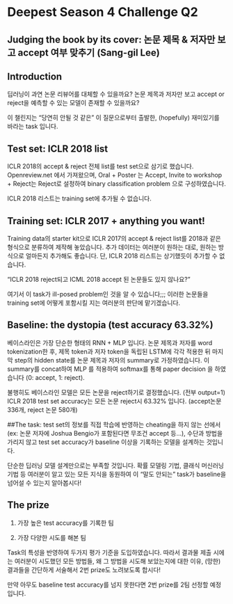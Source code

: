 # Deepest Season 4 Challenge Q2
## Judging the book by its cover: 논문 제목 & 저자만 보고 accept 여부 맞추기 (Sang-gil Lee)

## Introduction
딥러닝이 과연 논문 리뷰어를 대체할 수 있을까요? 논문 제목과 저자만 보고 accept or reject을 예측할 수 있는 모델이 존재할 수 있을까요?

이 챌린지는 “당연히 안될 것 같은” 이 질문으로부터 출발한, (hopefully) 재미있기를 바라는 task 입니다.

## Test set: ICLR 2018 list
ICLR 2018의 accept & reject 전체 list를 test set으로 삼기로 했습니다. Openreview.net 에서 가져왔으며, Oral + Poster 는 Accept, Invite to workshop + Reject는 Reject로 설정하여 binary classification problem 으로 구성하였습니다.

ICLR 2018 리스트는 training set에 추가될 수 없습니다.

## Training set: ICLR 2017 + anything you want!
Training data의 starter kit으로 ICLR 2017의 accept & reject list를 2018과 같은 형식으로 분류하여 제작해 놓았습니다. 추가 데이터는 여러분이 원하는 대로, 원하는 방식으로 얼마든지 추가해도 좋습니다. 단, ICLR 2018 리스트는 상기했듯이 추가할 수 없습니다.

“ICLR 2018 reject되고 ICML 2018 accept 된 논문들도 있지 않나요?”

여기서 이 task가 ill-posed problem인 것을 알 수 있습니다;;; 이러한 논문들을 training set에 어떻게 포함시킬 지는 여러분의 판단에 맡기겠습니다.

## Baseline: the dystopia (test accuracy 63.32%)
베이스라인은 가장 단순한 형태의 RNN + MLP 입니다. 논문 제목과 저자를 word tokenization한 후, 제목 token과 저자 token을 독립된 LSTM에 각각 적용한 뒤 마지막 step의 hidden state를 논문 제목과 저자의 summary로 가정하였습니다. 이 summary를 concat하여 MLP 를 적용하여 softmax를 통해 paper decision 을 하였습니다 (0: accept, 1: reject).

불행히도 베이스라인 모델은 모든 논문을 reject하기로 결정했습니다. (전부 output=1) ICLR 2018 test set accuracy는 모든 논문 reject시 63.32% 입니다. (accept논문 336개, reject 논문 580개)

##The task: test set의 정보를 직접 학습에 반영하는 cheating을 하지 않는 선에서 (ex: 논문 저자에 Joshua Bengio가 포함된다면 무조건 accept 등…), 수단과 방법을 가리지 않고 test set accuracy가 baseline 이상을 기록하는 모델을 설계하는 것입니다.

단순한 딥러닝 모델 설계만으로는 부족할 것입니다. 확률 모델링 기법, 클래식 머신러닝 기법 등 여러분이 알고 있는 모든 지식을 동원하여 이 “말도 안되는” task가 baseline을 넘어설 수 있는지 알아봅시다!

## The prize

1. 가장 높은 test accuracy를 기록한 팀

2. 가장 다양한 시도를 해본 팀

Task의 특성을 반영하여 두가지 평가 기준을 도입하였습니다. 따라서 결과물 제출 시에는 여러분이 시도했던 모든 방법들, 왜 그 방법을 시도해 보았는지에 대한 이유, (망한) 결과들을 간단하게 서술해서 2번 prize도 노려보도록 합시다!

만약 아무도 baseline test accuracy를 넘지 못한다면 2번 prize를 2팀 선정할 예정입니다.
